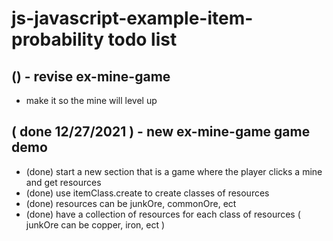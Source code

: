 # js-javascript-example-item-probability todo list

## () - revise ex-mine-game
* make it so the mine will level up

## ( done 12/27/2021 ) - new ex-mine-game game demo
* (done) start a new section that is a game where the player clicks a mine and get resources
* (done) use itemClass.create to create classes of resources
* (done) resources can be junkOre, commonOre, ect
* (done) have a collection of resources for each class of resources ( junkOre can be copper, iron, ect )

